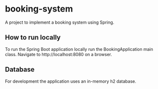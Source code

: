 # booking-system

A project to implement a booking system using Spring.

## How to run locally
To run the Spring Boot application locally run the BookingApplication main class.
Navigate to http://localhost:8080 on a browser.

## Database
For development the application uses an in-memory h2 database.